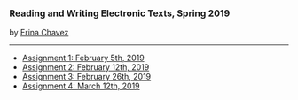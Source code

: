 ### Reading and Writing Electronic Texts, Spring 2019
by [Erina Chavez](https://erinachavez.github.io/index.html)

---
- [Assignment 1: February 5th, 2019](assignment1_020519)
- [Assignment 2: February 12th, 2019](assignment2_021219)
- [Assignment 3: February 26th, 2019](assignment3_022619)
- [Assignment 4: March 12th, 2019](assignment4_031219)
